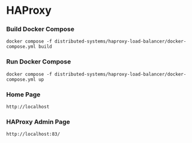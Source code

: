 # HAProxy

### Build Docker Compose

```shell
docker compose -f distributed-systems/haproxy-load-balancer/docker-compose.yml build
```

### Run Docker Compose

```shell
docker compose -f distributed-systems/haproxy-load-balancer/docker-compose.yml up
```

### Home Page

```shell
http://localhost
```

### HAProxy Admin Page

```shell
http://localhost:83/
```

